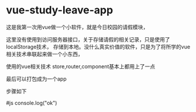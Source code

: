 # vue-study-leave-app
这是我第一次用vue做一个小软件，就是今日校园的请假模块，

这里没有使用到访问服务器接口，关于存储请假的相关记录，只是使用了localStorage技术，
存储到本地。没什么真实价值的软件，只是为了将所学的vue相关技术串联起来做一个小东西，

使用的vue相关技术 store,router,component基本上都用上了一点




最后可以打包成为一个app

步骤如下

#js
console.log("ok")
